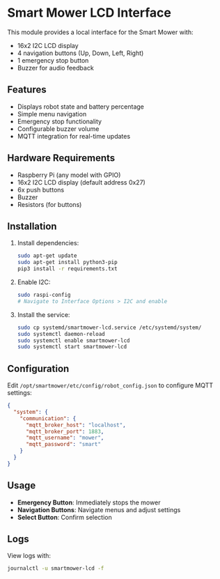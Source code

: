 # Smart Mower LCD Interface

This module provides a local interface for the Smart Mower with:
- 16x2 I2C LCD display
- 4 navigation buttons (Up, Down, Left, Right)
- 1 emergency stop button
- Buzzer for audio feedback

## Features

- Displays robot state and battery percentage
- Simple menu navigation
- Emergency stop functionality
- Configurable buzzer volume
- MQTT integration for real-time updates

## Hardware Requirements

- Raspberry Pi (any model with GPIO)
- 16x2 I2C LCD display (default address 0x27)
- 6x push buttons
- Buzzer
- Resistors (for buttons)

## Installation

1. Install dependencies:
   ```bash
   sudo apt-get update
   sudo apt-get install python3-pip
   pip3 install -r requirements.txt
   ```

2. Enable I2C:
   ```bash
   sudo raspi-config
   # Navigate to Interface Options > I2C and enable
   ```

3. Install the service:
   ```bash
   sudo cp systemd/smartmower-lcd.service /etc/systemd/system/
   sudo systemctl daemon-reload
   sudo systemctl enable smartmower-lcd
   sudo systemctl start smartmower-lcd
   ```

## Configuration

Edit `/opt/smartmower/etc/config/robot_config.json` to configure MQTT settings:

```json
{
  "system": {
    "communication": {
      "mqtt_broker_host": "localhost",
      "mqtt_broker_port": 1883,
      "mqtt_username": "mower",
      "mqtt_password": "smart"
    }
  }
}
```

## Usage

- **Emergency Button**: Immediately stops the mower
- **Navigation Buttons**: Navigate menus and adjust settings
- **Select Button**: Confirm selection

## Logs

View logs with:
```bash
journalctl -u smartmower-lcd -f
```
